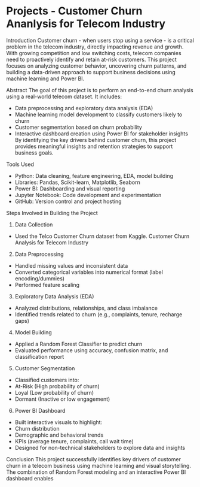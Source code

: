 # Projects  -  Customer Churn Ananlysis for Telecom Industry

Introduction
Customer churn - when users stop using a service - is a critical problem in the telecom industry, directly impacting
revenue and growth. With growing competition and low switching costs, telecom companies need to proactively identify
and retain at-risk customers.
This project focuses on analyzing customer behavior, uncovering churn patterns, and building a data-driven approach to
support business decisions using machine learning and Power BI.

Abstract
The goal of this project is to perform an end-to-end churn analysis using a real-world telecom dataset. It includes:
- Data preprocessing and exploratory data analysis (EDA)
- Machine learning model development to classify customers likely to churn
- Customer segmentation based on churn probability
- Interactive dashboard creation using Power BI for stakeholder insights
By identifying the key drivers behind customer churn, this project provides meaningful insights and retention strategies
to support business goals.

Tools Used
- Python: Data cleaning, feature engineering, EDA, model building
 - Libraries: Pandas, Scikit-learn, Matplotlib, Seaborn
- Power BI: Dashboarding and visual reporting
- Jupyter Notebook: Code development and experimentation
- GitHub: Version control and project hosting
  
Steps Involved in Building the Project
1. Data Collection
 - Used the Telco Customer Churn dataset from Kaggle.
Customer Churn Analysis for Telecom Industry
2. Data Preprocessing
 - Handled missing values and inconsistent data
 - Converted categorical variables into numerical format (label encoding/dummies)
 - Performed feature scaling
3. Exploratory Data Analysis (EDA)
 - Analyzed distributions, relationships, and class imbalance
 - Identified trends related to churn (e.g., complaints, tenure, recharge gaps)
4. Model Building
 - Applied a Random Forest Classifier to predict churn
 - Evaluated performance using accuracy, confusion matrix, and classification report
5. Customer Segmentation
 - Classified customers into:
 - At-Risk (High probability of churn)
 - Loyal (Low probability of churn)
 - Dormant (Inactive or low engagement)
6. Power BI Dashboard
 - Built interactive visuals to highlight:
 - Churn distribution
 - Demographic and behavioral trends
 - KPIs (average tenure, complaints, call wait time)
 - Designed for non-technical stakeholders to explore data and insights

   
Conclusion
This project successfully identifies key drivers of customer churn in a telecom business using machine learning and
visual storytelling. The combination of Random Forest modeling and an interactive Power BI dashboard enables
